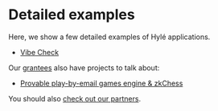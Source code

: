 # Detailed examples

Here, we show a few detailed examples of Hylé applications.

* [Vibe Check](vibe-check.md)

Our [grantees](https://github.com/Hyle-org/hyle/blob/main/GRANTS.md) also have projects to talk about:

* [Provable play-by-email games engine & zkChess](https://github.com/MatteoMer/provable-email-game-engine)

You should also [check out our partners](https://blog.hyle.eu/tag/partnership/).